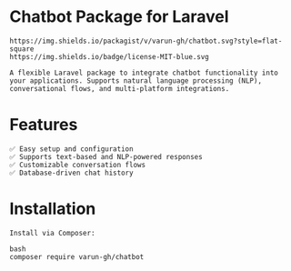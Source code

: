 # Chatbot Package for Laravel
    https://img.shields.io/packagist/v/varun-gh/chatbot.svg?style=flat-square
    https://img.shields.io/badge/license-MIT-blue.svg

    A flexible Laravel package to integrate chatbot functionality into your applications. Supports natural language processing (NLP), conversational flows, and multi-platform integrations.

# Features

    ✅ Easy setup and configuration
    ✅ Supports text-based and NLP-powered responses
    ✅ Customizable conversation flows
    ✅ Database-driven chat history
    
# Installation
    Install via Composer:

    bash
    composer require varun-gh/chatbot


